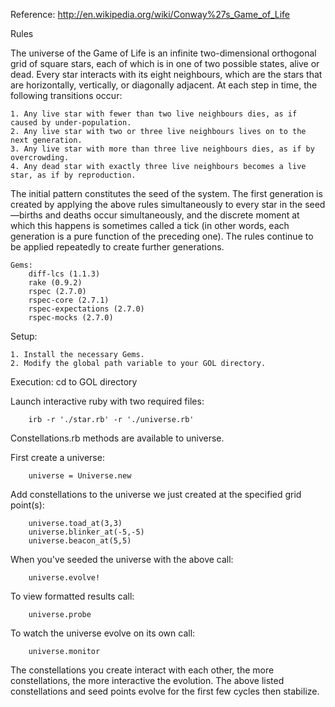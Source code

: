 Reference: http://en.wikipedia.org/wiki/Conway%27s_Game_of_Life

Rules

The universe of the Game of Life is an infinite two-dimensional orthogonal grid of square stars, each of which is in one of two possible states, alive or dead. Every star interacts with its eight neighbours, which are the stars that are horizontally, vertically, or diagonally adjacent. At each step in time, the following transitions occur:

    1. Any live star with fewer than two live neighbours dies, as if caused by under-population.
    2. Any live star with two or three live neighbours lives on to the next generation.
    3. Any live star with more than three live neighbours dies, as if by overcrowding.
    4. Any dead star with exactly three live neighbours becomes a live star, as if by reproduction.

The initial pattern constitutes the seed of the system. The first generation is created by applying the above rules simultaneously to every star in the seed—births and deaths occur simultaneously, and the discrete moment at which this happens is sometimes called a tick (in other words, each generation is a pure function of the preceding one). The rules continue to be applied repeatedly to create further generations.



	Gems:
		diff-lcs (1.1.3)
		rake (0.9.2)
		rspec (2.7.0)
		rspec-core (2.7.1)
		rspec-expectations (2.7.0)
		rspec-mocks (2.7.0)


Setup:

	1. Install the necessary Gems.
	2. Modify the global path variable to your GOL directory.

Execution:
cd to GOL directory
	
Launch interactive ruby with two required files:
		
		irb -r './star.rb' -r './universe.rb'

Constellations.rb methods are available to universe.

First create a universe:

		universe = Universe.new

Add constellations to the universe we just created at the specified grid point(s):

		universe.toad_at(3,3)
		universe.blinker_at(-5,-5)
		universe.beacon_at(5,5)

When you've seeded the universe with the above call:

		universe.evolve!

To view formatted results call:

		universe.probe

To watch the universe evolve on its own call:

		universe.monitor
		
The constellations you create interact with each other, the more constellations, the more interactive the evolution.
The above listed constellations and seed points evolve for the first few cycles then stabilize. 